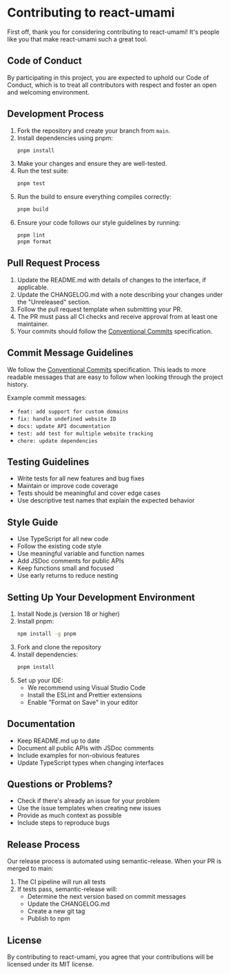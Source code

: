 # Contributing to react-umami

First off, thank you for considering contributing to react-umami! It's people like you that make react-umami such a great tool.

## Code of Conduct

By participating in this project, you are expected to uphold our Code of Conduct, which is to treat all contributors with respect and foster an open and welcoming environment.

## Development Process

1. Fork the repository and create your branch from `main`.
2. Install dependencies using pnpm:
   ```bash
   pnpm install
   ```
3. Make your changes and ensure they are well-tested.
4. Run the test suite:
   ```bash
   pnpm test
   ```
5. Run the build to ensure everything compiles correctly:
   ```bash
   pnpm build
   ```
6. Ensure your code follows our style guidelines by running:
   ```bash
   pnpm lint
   pnpm format
   ```

## Pull Request Process

1. Update the README.md with details of changes to the interface, if applicable.
2. Update the CHANGELOG.md with a note describing your changes under the "Unreleased" section.
3. Follow the pull request template when submitting your PR.
4. The PR must pass all CI checks and receive approval from at least one maintainer.
5. Your commits should follow the [Conventional Commits](https://www.conventionalcommits.org/) specification.

## Commit Message Guidelines

We follow the [Conventional Commits](https://www.conventionalcommits.org/) specification. This leads to more readable messages that are easy to follow when looking through the project history.

Example commit messages:
- `feat: add support for custom domains`
- `fix: handle undefined website ID`
- `docs: update API documentation`
- `test: add test for multiple website tracking`
- `chore: update dependencies`

## Testing Guidelines

- Write tests for all new features and bug fixes
- Maintain or improve code coverage
- Tests should be meaningful and cover edge cases
- Use descriptive test names that explain the expected behavior

## Style Guide

- Use TypeScript for all new code
- Follow the existing code style
- Use meaningful variable and function names
- Add JSDoc comments for public APIs
- Keep functions small and focused
- Use early returns to reduce nesting

## Setting Up Your Development Environment

1. Install Node.js (version 18 or higher)
2. Install pnpm:
   ```bash
   npm install -g pnpm
   ```
3. Fork and clone the repository
4. Install dependencies:
   ```bash
   pnpm install
   ```
5. Set up your IDE:
   - We recommend using Visual Studio Code
   - Install the ESLint and Prettier extensions
   - Enable "Format on Save" in your editor

## Documentation

- Keep README.md up to date
- Document all public APIs with JSDoc comments
- Include examples for non-obvious features
- Update TypeScript types when changing interfaces

## Questions or Problems?

- Check if there's already an issue for your problem
- Use the issue templates when creating new issues
- Provide as much context as possible
- Include steps to reproduce bugs

## Release Process

Our release process is automated using semantic-release. When your PR is merged to main:

1. The CI pipeline will run all tests
2. If tests pass, semantic-release will:
   - Determine the next version based on commit messages
   - Update the CHANGELOG.md
   - Create a new git tag
   - Publish to npm

## License

By contributing to react-umami, you agree that your contributions will be licensed under its MIT license.
